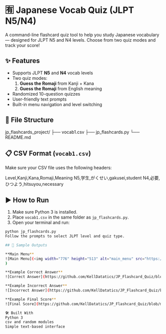 # 🈶 Japanese Vocab Quiz (JLPT N5/N4)

A command-line flashcard quiz tool to help you study Japanese vocabulary — designed for JLPT N5 and N4 levels. Choose from two quiz modes and track your score!

## ✨ Features

- Supports JLPT **N5** and **N4** vocab levels
- Two quiz modes:
  1. **Guess the Romaji** from Kanji + Kana
  2. **Guess the Romaji** from English meaning
- Randomized 10-question quizzes
- User-friendly text prompts
- Built-in menu navigation and level switching

## 📁 File Structure

jp_flashcards_project/
├── vocab1.csv
├── jp_flashcards.py
└── README.md


## 📋 CSV Format (`vocab1.csv`)

Make sure your CSV file uses the following headers:

Level,Kanji,Kana,Romaji,Meaning
N5,学生,がくせい,gakusei,student
N4,必要,ひつよう,hitsuyou,necessary


## ▶️ How to Run

1. Make sure Python 3 is installed.
2. Place `vocab1.csv` in the same folder as `jp_flashcards.py`.
3. Open your terminal and run:

```bash
python jp_flashcards.py
Follow the prompts to select JLPT level and quiz type.

## 📸 Sample Outputs

**Main Menu**
![Main Menu](<img width="776" height="513" alt="main_menu" src="https://github.com/user-attachments/assets/dbe4de33-0f37-410b-bb9c-ee477742c850" />
)

**Example Correct Answer**
![Correct Answer](https://github.com/KellDatatics/JP_Flashcard_Quiz/blob/main/images/example%20correct%20answer.png?raw=true)

**Example Incorrect Answer**
![Incorrect Answer](https://github.com/KellDatatics/JP_Flashcard_Quiz/blob/main/images/example%20incorrect%20answer.png?raw=true)

**Example Final Score**
![Final Score](https://github.com/KellDatatics/JP_Flashcard_Quiz/blob/main/images/example%20final%20score.png?raw=true)

🛠️ Built With
Python 3
csv and random modules
Simple text-based interface
